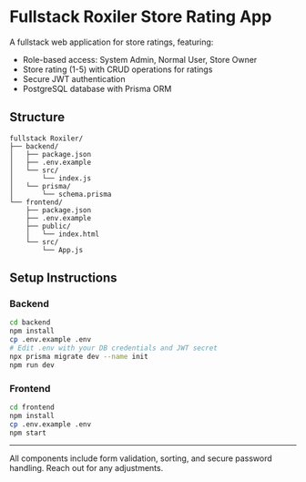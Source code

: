 # Fullstack Roxiler Store Rating App

A fullstack web application for store ratings, featuring:

- Role-based access: System Admin, Normal User, Store Owner
- Store rating (1-5) with CRUD operations for ratings
- Secure JWT authentication
- PostgreSQL database with Prisma ORM

## Structure

```
fullstack Roxiler/
├── backend/
│   ├── package.json
│   ├── .env.example
│   └── src/
│       └── index.js
│   └── prisma/
│       └── schema.prisma
└── frontend/
    ├── package.json
    ├── .env.example
    ├── public/
    │   └── index.html
    └── src/
        └── App.js
```

## Setup Instructions

### Backend

```bash
cd backend
npm install
cp .env.example .env
# Edit .env with your DB credentials and JWT secret
npx prisma migrate dev --name init
npm run dev
```

### Frontend

```bash
cd frontend
npm install
cp .env.example .env
npm start
```

---

All components include form validation, sorting, and secure password handling. Reach out for any adjustments.
